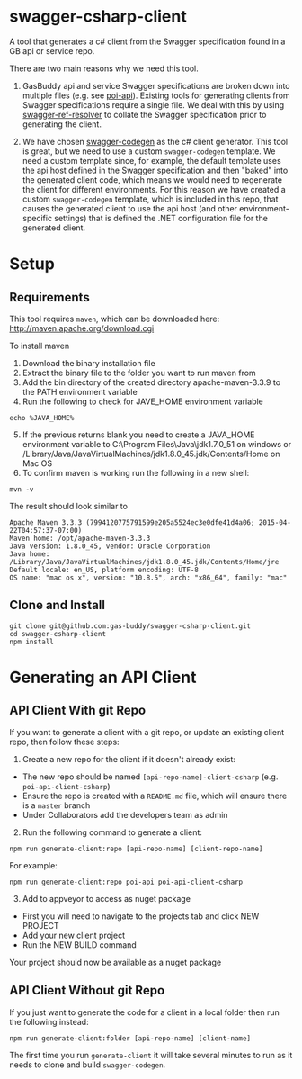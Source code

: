 # swagger-csharp-client
A tool that generates a c# client from the Swagger specification found in a GB api or service repo.

There are two main reasons why we need this tool.

1. GasBuddy api and service Swagger specifications are broken down into multiple files (e.g. see [poi-api](https://github.com/gas-buddy/poi-api/tree/master/api)).  Existing tools for generating clients from Swagger specifications require a single file.  We deal with this by using [swagger-ref-resolver](https://github.com/gas-buddy/swagger-ref-resolver) to collate the Swagger specification prior to generating the client.

2. We have chosen [swagger-codegen](https://github.com/swagger-api/swagger-codegen) as the c# client generator.  This tool is great, but we need to use a custom `swagger-codegen` template.  We need a custom template since, for example, the default template uses the api host defined in the Swagger specification and then "baked" into the generated client code, which means we would need to regenerate the client for different environments.  For this reason we have created a custom `swagger-codegen` template, which is included in this repo, that causes the generated client to use the api host (and other environment-specific settings) that is defined the .NET configuration file for the generated client.

# Setup

## Requirements

This tool requires `maven`, which can be downloaded here: http://maven.apache.org/download.cgi

To install maven
1. Download the binary installation file
2. Extract the binary file to the folder you want to run maven from
3. Add the bin directory of the created directory apache-maven-3.3.9 to the PATH environment variable
4. Run the following to check for JAVE_HOME environment variable
```
echo %JAVA_HOME%
```
5. If the previous returns blank you need to create a JAVA_HOME environment variable to C:\Program Files\Java\jdk1.7.0_51 on windows or /Library/Java/JavaVirtualMachines/jdk1.8.0_45.jdk/Contents/Home on Mac OS
6. To confirm maven is working run the following in a new shell:

```
mvn -v
```

The result should look similar to

```
Apache Maven 3.3.3 (7994120775791599e205a5524ec3e0dfe41d4a06; 2015-04-22T04:57:37-07:00)
Maven home: /opt/apache-maven-3.3.3
Java version: 1.8.0_45, vendor: Oracle Corporation
Java home: /Library/Java/JavaVirtualMachines/jdk1.8.0_45.jdk/Contents/Home/jre
Default locale: en_US, platform encoding: UTF-8
OS name: "mac os x", version: "10.8.5", arch: "x86_64", family: "mac"
```

## Clone and Install

```
git clone git@github.com:gas-buddy/swagger-csharp-client.git
cd swagger-csharp-client
npm install
```

# Generating an API Client

## API Client With git Repo

If you want to generate a client with a git repo, or update an existing client repo, then follow these steps:
1. Create a new repo for the client if it doesn't already exist:
  * The new repo should be named `[api-repo-name]-client-csharp` (e.g. `poi-api-client-csharp`)
  * Ensure the repo is created with a `README.md` file, which will ensure there is a `master` branch
  * Under Collaborators add the developers team as admin
2. Run the following command to generate a client:

```
npm run generate-client:repo [api-repo-name] [client-repo-name]
```

For example:
```
npm run generate-client:repo poi-api poi-api-client-csharp
```

3. Add to appveyor to access as nuget package
  * First you will need to navigate to the projects tab and click NEW PROJECT
  * Add your new client project
  * Run the NEW BUILD command

Your project should now be available as a nuget package

## API Client Without git Repo

If you just want to generate the code for a client in a local folder then run the following instead:
```
npm run generate-client:folder [api-repo-name] [client-name]
```

The first time you run `generate-client` it will take several minutes to run as it needs to clone and build `swagger-codegen`.
